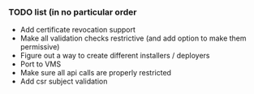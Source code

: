 ### TODO list (in no particular order
- Add certificate revocation support
- Make all validation checks restrictive (and add option to make them permissive)
- Figure out a way to create different installers / deployers
- Port to VMS
- Make sure all api calls are properly restricted
- Add csr subject validation

